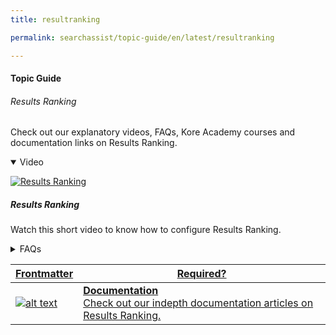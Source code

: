 ```yaml
---
title: resultranking

permalink: searchassist/topic-guide/en/latest/resultranking

---
```

#### Topic Guide
###### Results Ranking

  Check out our explanatory videos, FAQs, Kore Academy courses and documentation links on Results Ranking.

<details class="introduction-video" open>
  <summary>Video
  </summary>
  
   [![Results Ranking](images/VideoCoverImage.png)](https://player.vimeo.com/video/751567279?h=c895c0a226&amp)

  ##### Results Ranking 
  Watch this short video to know how to configure Results Ranking.

</details>

<details>
  <summary>FAQs
  </summary>

  <a class="doc-link" target="_blank" href="https://docs.kore.ai/searchassist/concepts/personalizing-results/personalizing-results-ranking/">
 
  What is Results Ranking ?

</a>

 <a class="doc-link" target="_blank" href="https://docs.kore.ai/searchassist/concepts/personalizing-results/personalizing-results-ranking/#Adding_Personalizations">
 
   How can you simulate your search Application?

</a>
 
  
<a class="doc-link" target="_blank" href="https://docs.kore.ai/searchassist/concepts/personalizing-results/personalizing-results-ranking/#Reset_Customization">

  How to customize my results?


</a>
  
  <a class="doc-link" target="_blank" href="https://docs.kore.ai/searchassist/concepts/personalizing-results/personalizing-results-ranking/#Reset_Customization">
 
  How to edit or delete result customization?
</a>



</details>


<a class="doc-link" target="_blank" href="https://docs.kore.ai/searchassist/concepts/personalizing-results/personalizing-results-ranking/">
 

| Frontmatter | Required? |
|-------------|-------------|
| ![alt text](images/docIcon.svg "Title") | **Documentation**  <br /> Check out our indepth documentation articles on Results Ranking. | 


</a>
